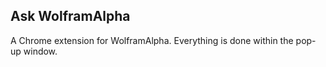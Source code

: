 ## Ask WolframAlpha

A Chrome extension for WolframAlpha. Everything is done within the pop-up window.


